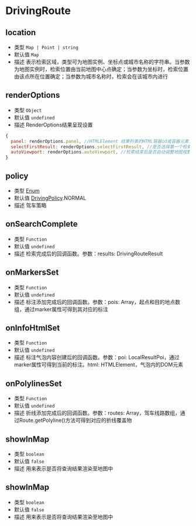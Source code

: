 # DrivingRoute

## location
* 类型 `Map | Point | string` 
* 默认值 `Map`
* 描述 表示检索区域，类型可为地图实例、坐标点或城市名称的字符串。当参数为地图实例时，检索位置由当前地图中心点确定；当参数为坐标时，检索位置由该点所在位置确定；当参数为城市名称时，检索会在该城市内进行

## renderOptions
* 类型 `Object`
* 默认值 `undefined`
* 描述 RenderOptions结果呈现设置
``` js
{
  panel: renderOptions.panel, //HTMLElement	结果列表的HTML容器id或容器元素，提供此参数后，结果列表将在此容器中进行展示。此属性对LocalCity无效。驾车路线规划无效
  selectFirstResult: renderOptions.selectFirstResult, //是否选择第一个检索结果。此属性仅对LocalSearch有效
  autoViewport: renderOptions.autoViewport, //检索结束后是否自动调整地图视野。此属性对LocalCity无效
}
```
## policy
* 类型 [Enum](/guide/constants.html#drivingpolicy)
* 默认值 [DrivingPolicy](/guide/constants.html#drivingpolicy).NORMAL
* 描述 驾车策略

## onSearchComplete
* 类型 `Function`
* 默认值 `undefined`
* 描述 检索完成后的回调函数。参数：results: DrivingRouteResult

## onMarkersSet
* 类型 `Function`
* 默认值 `undefined`
* 描述 标注添加完成后的回调函数。参数：pois: Array，起点和目的地点数组，通过marker属性可得到其对应的标注

## onInfoHtmlSet
* 类型 `Function`
* 默认值 `undefined`
* 描述 标注气泡内容创建后的回调函数。参数：poi: LocalResultPoi，通过marker属性可得到当前的标注。html: HTMLElement，气泡内的DOM元素

## onPolylinesSet
* 类型 `Function`
* 默认值 `undefined`
* 描述 折线添加完成后的回调函数。参数：routes: Array，驾车线路数组，通过Route.getPolyline()方法可得到对应的折线覆盖物

## showInMap
* 类型 `boolean`
* 默认值 `false`
* 描述 用来表示是否将查询结果渲染至地图中

## showInMap
* 类型 `boolean`
* 默认值 `false`
* 描述 用来表示是否将查询结果渲染至地图中
